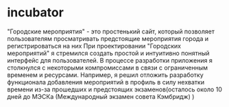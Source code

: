 # incubator
"Городские мероприятия" - это простенький сайт, который позволяет пользователям просматривать предстоящие мероприятия города и регистрироваться на них
При проектировании "Городских мероприятий" я стремился создать простой и интуитивно понятный интерфейс для пользователей. 
В процессе разработки приложения я столкнулся с некоторыми компромиссами в связи с ограниченным временем и ресурсами. Например, я решил отложить разработку функционала добавления мероприятий в профиль в силу нехватки времени из-за прошедших и предстоящих экзаменов(осталось около 10 дней до МЭСКа (Международный экзамен совета Кэмбридж) )
